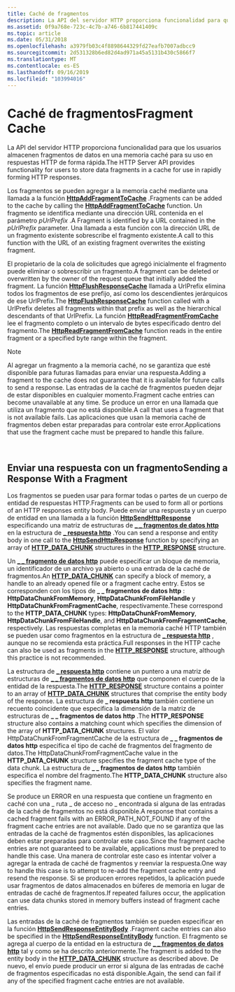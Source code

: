 ```yaml
---
title: Caché de fragmentos
description: La API del servidor HTTP proporciona funcionalidad para que los usuarios almacenen fragmentos de datos en una memoria caché para su uso en respuestas HTTP de forma rápida.
ms.assetid: 0f9a768e-723c-4c7b-a746-6b817441409c
ms.topic: article
ms.date: 05/31/2018
ms.openlocfilehash: a3979fb03c4f8898644329fd27eafb7007adbcc9
ms.sourcegitcommit: 2d531328b6ed82d4ad971a45a5131b430c5866f7
ms.translationtype: MT
ms.contentlocale: es-ES
ms.lasthandoff: 09/16/2019
ms.locfileid: "103994016"
---
```

# <a name="fragment-cache"></a><span data-ttu-id="30417-103">Caché de fragmentos</span><span class="sxs-lookup"><span data-stu-id="30417-103">Fragment Cache</span></span>

<span data-ttu-id="30417-104">La API del servidor HTTP proporciona funcionalidad para que los usuarios almacenen fragmentos de datos en una memoria caché para su uso en respuestas HTTP de forma rápida.</span><span class="sxs-lookup"><span data-stu-id="30417-104">The HTTP Server API provides functionality for users to store data fragments in a cache for use in rapidly forming HTTP responses.</span></span>

<span data-ttu-id="30417-105">Los fragmentos se pueden agregar a la memoria caché mediante una llamada a la función [**HttpAddFragmentToCache**](/windows/desktop/api/Http/nf-http-httpaddfragmenttocache) .</span><span class="sxs-lookup"><span data-stu-id="30417-105">Fragments can be added to the cache by calling the [**HttpAddFragmentToCache**](/windows/desktop/api/Http/nf-http-httpaddfragmenttocache) function.</span></span> <span data-ttu-id="30417-106">Un fragmento se identifica mediante una dirección URL contenida en el parámetro *pUrlPrefix* .</span><span class="sxs-lookup"><span data-stu-id="30417-106">A Fragment is identified by a URL contained in the *pUrlPrefix* parameter.</span></span> <span data-ttu-id="30417-107">Una llamada a esta función con la dirección URL de un fragmento existente sobrescribe el fragmento existente.</span><span class="sxs-lookup"><span data-stu-id="30417-107">A call to this function with the URL of an existing fragment overwrites the existing fragment.</span></span>

<span data-ttu-id="30417-108">El propietario de la cola de solicitudes que agregó inicialmente el fragmento puede eliminar o sobrescribir un fragmento.</span><span class="sxs-lookup"><span data-stu-id="30417-108">A fragment can be deleted or overwritten by the owner of the request queue that initially added the fragment.</span></span> <span data-ttu-id="30417-109">La función [**HttpFlushResponseCache**](/windows/desktop/api/Http/nf-http-httpflushresponsecache) llamada a UrlPrefix elimina todos los fragmentos de ese prefijo, así como los descendientes jerárquicos de ese UrlPrefix.</span><span class="sxs-lookup"><span data-stu-id="30417-109">The [**HttpFlushResponseCache**](/windows/desktop/api/Http/nf-http-httpflushresponsecache) function called with a UrlPrefix deletes all fragments within that prefix as well as the hierarchical descendants of that UrlPrefix.</span></span> <span data-ttu-id="30417-110">La función [**HttpReadFragmentFromCache**](/windows/desktop/api/Http/nf-http-httpreadfragmentfromcache) lee el fragmento completo o un intervalo de bytes especificado dentro del fragmento.</span><span class="sxs-lookup"><span data-stu-id="30417-110">The [**HttpReadFragmentFromCache**](/windows/desktop/api/Http/nf-http-httpreadfragmentfromcache) function reads in the entire fragment or a specified byte range within the fragment.</span></span>

> [!Note]  
> <span data-ttu-id="30417-111">Al agregar un fragmento a la memoria caché, no se garantiza que esté disponible para futuras llamadas para enviar una respuesta.</span><span class="sxs-lookup"><span data-stu-id="30417-111">Adding a fragment to the cache does not guarantee that it is available for future calls to send a response.</span></span> <span data-ttu-id="30417-112">Las entradas de la caché de fragmentos pueden dejar de estar disponibles en cualquier momento.</span><span class="sxs-lookup"><span data-stu-id="30417-112">Fragment cache entries can become unavailable at any time.</span></span> <span data-ttu-id="30417-113">Se produce un error en una llamada que utiliza un fragmento que no está disponible.</span><span class="sxs-lookup"><span data-stu-id="30417-113">A call that uses a fragment that is not available fails.</span></span> <span data-ttu-id="30417-114">Las aplicaciones que usan la memoria caché de fragmentos deben estar preparadas para controlar este error.</span><span class="sxs-lookup"><span data-stu-id="30417-114">Applications that use the fragment cache must be prepared to handle this failure.</span></span>

 

## <a name="sending-a-response-with-a-fragment"></a><span data-ttu-id="30417-115">Enviar una respuesta con un fragmento</span><span class="sxs-lookup"><span data-stu-id="30417-115">Sending a Response With a Fragment</span></span>

<span data-ttu-id="30417-116">Los fragmentos se pueden usar para formar todas o partes de un cuerpo de entidad de respuestas HTTP.</span><span class="sxs-lookup"><span data-stu-id="30417-116">Fragments can be used to form all or portions of an HTTP responses entity body.</span></span> <span data-ttu-id="30417-117">Puede enviar una respuesta y un cuerpo de entidad en una llamada a la función [**HttpSendHttpResponse**](/windows/desktop/api/Http/nf-http-httpsendhttpresponse) especificando una matriz de estructuras de [**\_ \_ fragmentos de datos http**](/windows/desktop/api/Http/ns-http-http_data_chunk) en la estructura de [**\_ respuesta http**](http-response.md) .</span><span class="sxs-lookup"><span data-stu-id="30417-117">You can send a response and entity body in one call to the [**HttpSendHttpResponse**](/windows/desktop/api/Http/nf-http-httpsendhttpresponse) function by specifying an array of [**HTTP\_DATA\_CHUNK**](/windows/desktop/api/Http/ns-http-http_data_chunk) structures in the [**HTTP\_RESPONSE**](http-response.md) structure.</span></span>

<span data-ttu-id="30417-118">Un [**\_ \_ fragmento de datos http**](/windows/desktop/api/Http/ns-http-http_data_chunk) puede especificar un bloque de memoria, un identificador de un archivo ya abierto o una entrada de la caché de fragmentos.</span><span class="sxs-lookup"><span data-stu-id="30417-118">An [**HTTP\_DATA\_CHUNK**](/windows/desktop/api/Http/ns-http-http_data_chunk) can specify a block of memory, a handle to an already opened file or a fragment cache entry.</span></span> <span data-ttu-id="30417-119">Estos se corresponden con los tipos de **\_ \_ fragmentos de datos http** : **HttpDataChunkFromMemory**, **HttpDataChunkFromFileHandle** y **HttpDataChunkFromFragmentCache**, respectivamente.</span><span class="sxs-lookup"><span data-stu-id="30417-119">These correspond to the **HTTP\_DATA\_CHUNK** types: **HttpDataChunkFromMemory**, **HttpDataChunkFromFileHandle**, and **HttpDataChunkFromFragmentCache**, respectively.</span></span> <span data-ttu-id="30417-120">Las respuestas completas en la memoria caché HTTP también se pueden usar como fragmentos en la estructura de [**\_ respuesta http**](http-response.md) , aunque no se recomienda esta práctica.</span><span class="sxs-lookup"><span data-stu-id="30417-120">Full responses in the HTTP cache can also be used as fragments in the [**HTTP\_RESPONSE**](http-response.md) structure, although this practice is not recommended.</span></span>

<span data-ttu-id="30417-121">La estructura de [**\_ respuesta http**](http-response.md) contiene un puntero a una matriz de estructuras de [**\_ \_ fragmentos de datos http**](/windows/desktop/api/Http/ns-http-http_data_chunk) que componen el cuerpo de la entidad de la respuesta.</span><span class="sxs-lookup"><span data-stu-id="30417-121">The [**HTTP\_RESPONSE**](http-response.md) structure contains a pointer to an array of [**HTTP\_DATA\_CHUNK**](/windows/desktop/api/Http/ns-http-http_data_chunk) structures that comprise the entity body of the response.</span></span> <span data-ttu-id="30417-122">La estructura de **\_ respuesta http** también contiene un recuento coincidente que especifica la dimensión de la matriz de estructuras de **\_ \_ fragmentos de datos http** .</span><span class="sxs-lookup"><span data-stu-id="30417-122">The **HTTP\_RESPONSE** structure also contains a matching count which specifies the dimension of the array of **HTTP\_DATA\_CHUNK** structures.</span></span> <span data-ttu-id="30417-123">El valor HttpDataChunkFromFragmentCache de la estructura de **\_ \_ fragmentos de datos http** especifica el tipo de caché de fragmentos del fragmento de datos.</span><span class="sxs-lookup"><span data-stu-id="30417-123">The HttpDataChunkFromFragmentCache value in the **HTTP\_DATA\_CHUNK** structure specifies the fragment cache type of the data chunk.</span></span> <span data-ttu-id="30417-124">La estructura de **\_ \_ fragmentos de datos http** también especifica el nombre del fragmento.</span><span class="sxs-lookup"><span data-stu-id="30417-124">The **HTTP\_DATA\_CHUNK** structure also specifies the fragment name.</span></span>

<span data-ttu-id="30417-125">Se produce un ERROR en una respuesta que contiene un fragmento en caché con una \_ ruta \_ de acceso no \_ encontrada si alguna de las entradas de la caché de fragmentos no está disponible.</span><span class="sxs-lookup"><span data-stu-id="30417-125">A response that contains a cached fragment fails with an ERROR\_PATH\_NOT\_FOUND if any of the fragment cache entries are not available.</span></span> <span data-ttu-id="30417-126">Dado que no se garantiza que las entradas de la caché de fragmentos estén disponibles, las aplicaciones deben estar preparadas para controlar este caso.</span><span class="sxs-lookup"><span data-stu-id="30417-126">Since the fragment cache entries are not guaranteed to be available, applications must be prepared to handle this case.</span></span> <span data-ttu-id="30417-127">Una manera de controlar este caso es intentar volver a agregar la entrada de caché de fragmentos y reenviar la respuesta.</span><span class="sxs-lookup"><span data-stu-id="30417-127">One way to handle this case is to attempt to re-add the fragment cache entry and resend the response.</span></span> <span data-ttu-id="30417-128">Si se producen errores repetidos, la aplicación puede usar fragmentos de datos almacenados en búferes de memoria en lugar de entradas de caché de fragmentos.</span><span class="sxs-lookup"><span data-stu-id="30417-128">If repeated failures occur, the application can use data chunks stored in memory buffers instead of fragment cache entries.</span></span>

<span data-ttu-id="30417-129">Las entradas de la caché de fragmentos también se pueden especificar en la función [**HttpSendResponseEntityBody**](/windows/desktop/api/Http/nf-http-httpsendresponseentitybody) .</span><span class="sxs-lookup"><span data-stu-id="30417-129">Fragment cache entries can also be specified in the [**HttpSendResponseEntityBody**](/windows/desktop/api/Http/nf-http-httpsendresponseentitybody) function.</span></span> <span data-ttu-id="30417-130">El fragmento se agrega al cuerpo de la entidad en la estructura de [**\_ \_ fragmentos de datos http**](/windows/desktop/api/Http/ns-http-http_data_chunk) tal y como se ha descrito anteriormente.</span><span class="sxs-lookup"><span data-stu-id="30417-130">The fragment is added to the entity body in the [**HTTP\_DATA\_CHUNK**](/windows/desktop/api/Http/ns-http-http_data_chunk) structure as described above.</span></span> <span data-ttu-id="30417-131">De nuevo, el envío puede producir un error si alguna de las entradas de caché de fragmentos especificadas no está disponible.</span><span class="sxs-lookup"><span data-stu-id="30417-131">Again, the send can fail if any of the specified fragment cache entries are not available.</span></span>

 

 




